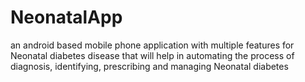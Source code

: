 # NeonatalApp
 an android based mobile phone application with multiple features for Neonatal diabetes disease that will help in automating the process of diagnosis, identifying, prescribing and managing Neonatal diabetes
